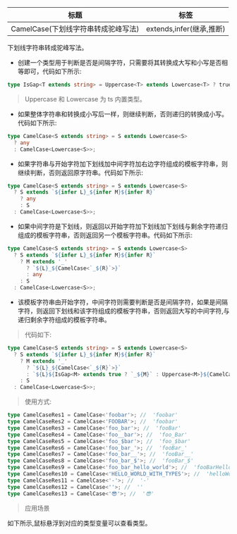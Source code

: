| 标题                                | 标签                     |
| ----------------------------------- | ------------------------ |
| CamelCase(下划线字符串转成驼峰写法) | extends,infer(继承,推断) |

下划线字符串转成驼峰写法。

- 创建一个类型用于判断是否是间隔字符，只需要将其转换成大写和小写是否相等即可，代码如下所示:

```ts
type IsGap<T extends string> = Uppercase<T> extends Lowercase<T> ? true : false;
```

> Uppercase 和 Lowercase 为 ts 内置类型。

- 如果整体字符串和转换成小写后一样，则继续判断，否则递归的转换成小写。代码如下所示:

```ts
type CamelCase<S extends string> = S extends Lowercase<S>
  ? any
  : CamelCase<Lowercase<S>>;
```

- 如果字符串与开始字符加下划线加中间字符加右边字符组成的模板字符串，则继续判断，否则返回原字符串。代码如下所示:

```ts
type CamelCase<S extends string> = S extends Lowercase<S>
  ? S extends `${infer L}_${infer M}${infer R}`
    ? any
    : S
  : CamelCase<Lowercase<S>>;
```

- 如果中间字符是下划线，则返回以开始字符加下划线加下划线与剩余字符递归组成的模板字符串，否则返回另一个模板字符串。代码如下所示:

```ts
type CamelCase<S extends string> = S extends Lowercase<S>
  ? S extends `${infer L}_${infer M}${infer R}`
    ? M extends '_'
      ? `${L}_${CamelCase<`_${R}`>}`
      : any
    : S
  : CamelCase<Lowercase<S>>;
```

- 该模板字符串由开始字符，中间字符则需要判断是否是间隔字符，如果是间隔字符，则返回下划线和该字符组成的模板字符串，否则返回大写的中间字符,与递归剩余字符组成的模板字符串。

> 代码如下:

```ts
type CamelCase<S extends string> = S extends Lowercase<S>
  ? S extends `${infer L}_${infer M}${infer R}`
    ? M extends '_'
      ? `${L}_${CamelCase<`_${R}`>}`
      : `${L}${IsGap<M> extends true ? `_${M}` : Uppercase<M>}${CamelCase<R>}`
    : S
  : CamelCase<Lowercase<S>>;
```

> 使用方式:

```ts
type CamelCaseRes1 = CamelCase<'foobar'>; //  'foobar'
type CamelCaseRes2 = CamelCase<'FOOBAR'>; //  'foobar'
type CamelCaseRes3 = CamelCase<'foo_bar'>; //  'fooBar'
type CamelCaseRes4 = CamelCase<'foo__bar'>; //  'foo_Bar'
type CamelCaseRes5 = CamelCase<'foo_$bar'>; //  'foo_$bar'
type CamelCaseRes6 = CamelCase<'foo_bar_'>; //  'fooBar_'
type CamelCaseRes7 = CamelCase<'foo_bar__'>; //  'fooBar__'
type CamelCaseRes8 = CamelCase<'foo_bar_$'>; //  'fooBar_$'
type CamelCaseRes9 = CamelCase<'foo_bar_hello_world'>; //  'fooBarHelloWorld'
type CamelCaseRes10 = CamelCase<'HELLO_WORLD_WITH_TYPES'>; //  'helloWorldWithTypes'
type CamelCaseRes11 = CamelCase<'-'>; //  '-'
type CamelCaseRes12 = CamelCase<''>; //  ''
type CamelCaseRes13 = CamelCase<'😎'>; //  '😎'
```

> 应用场景

如下所示,鼠标悬浮到对应的类型变量可以查看类型。

<div class="code-editor" data-url="codes/typescript/demo/CamelCase.ts" data-language="typescript"></div>
